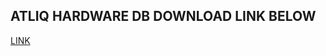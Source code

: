 
## ATLIQ HARDWARE DB DOWNLOAD LINK BELOW


[LINK](https://drive.google.com/file/d/1reQwB2z63mClHzTiwJIudW39128rok37/view?usp=sharing)

